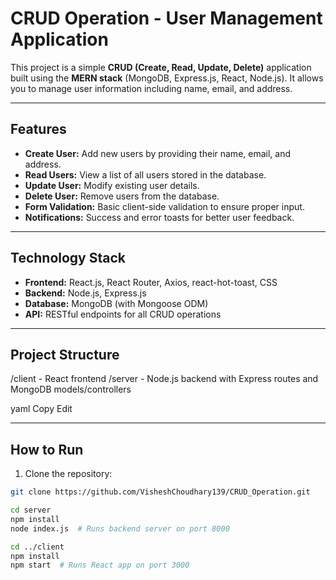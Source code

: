
# CRUD Operation - User Management Application

This project is a simple **CRUD (Create, Read, Update, Delete)** application built using the **MERN stack** (MongoDB, Express.js, React, Node.js). It allows you to manage user information including name, email, and address.

---

## Features

- **Create User:** Add new users by providing their name, email, and address.
- **Read Users:** View a list of all users stored in the database.
- **Update User:** Modify existing user details.
- **Delete User:** Remove users from the database.
- **Form Validation:** Basic client-side validation to ensure proper input.
- **Notifications:** Success and error toasts for better user feedback.

---

## Technology Stack

- **Frontend:** React.js, React Router, Axios, react-hot-toast, CSS
- **Backend:** Node.js, Express.js
- **Database:** MongoDB (with Mongoose ODM)
- **API:** RESTful endpoints for all CRUD operations

---

## Project Structure
/client - React frontend
/server - Node.js backend with Express routes and MongoDB models/controllers

yaml
Copy
Edit

---

## How to Run

1. Clone the repository:

```bash
git clone https://github.com/VisheshChoudhary139/CRUD_Operation.git

cd server
npm install
node index.js  # Runs backend server on port 8000

cd ../client
npm install
npm start  # Runs React app on port 3000

